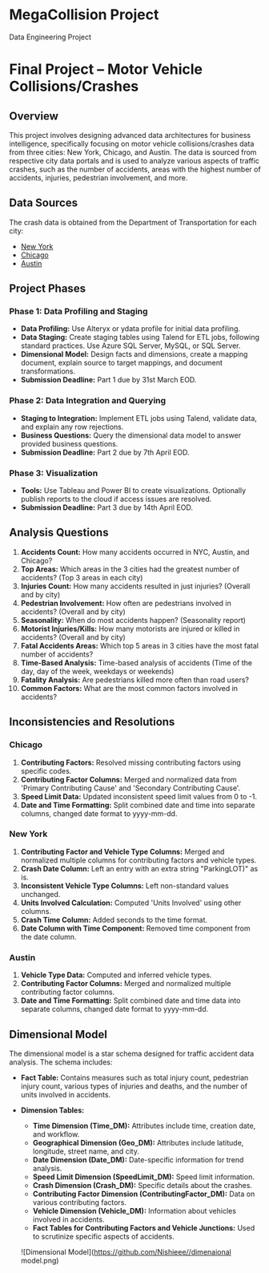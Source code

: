 # MegaCollision Project
 Data Engineering Project

 # Final Project – Motor Vehicle Collisions/Crashes

## Overview

This project involves designing advanced data architectures for business intelligence, specifically focusing on motor vehicle collisions/crashes data from three cities: New York, Chicago, and Austin. The data is sourced from respective city data portals and is used to analyze various aspects of traffic crashes, such as the number of accidents, areas with the highest number of accidents, injuries, pedestrian involvement, and more.

## Data Sources

The crash data is obtained from the Department of Transportation for each city:
- [New York](https://data.cityofnewyork.us/Public-Safety/Motor-Vehicle-Collisions-Crashes/h9gi-nx95/about_data)
- [Chicago](https://data.cityofchicago.org/Transportation/Traffic-Crashes-Crashes/85ca-t3if/about_data)
- [Austin](https://data.austintexas.gov/Transportation-and-Mobility/Austin-Crash-Report-Data-Crash-Level-Records/y2wy-tgr5/about_data)

## Project Phases

### Phase 1: Data Profiling and Staging
- **Data Profiling:** Use Alteryx or ydata profile for initial data profiling.
- **Data Staging:** Create staging tables using Talend for ETL jobs, following standard practices. Use Azure SQL Server, MySQL, or SQL Server.
- **Dimensional Model:** Design facts and dimensions, create a mapping document, explain source to target mappings, and document transformations.
- **Submission Deadline:** Part 1 due by 31st March EOD.

### Phase 2: Data Integration and Querying
- **Staging to Integration:** Implement ETL jobs using Talend, validate data, and explain any row rejections.
- **Business Questions:** Query the dimensional data model to answer provided business questions.
- **Submission Deadline:** Part 2 due by 7th April EOD.

### Phase 3: Visualization
- **Tools:** Use Tableau and Power BI to create visualizations. Optionally publish reports to the cloud if access issues are resolved.
- **Submission Deadline:** Part 3 due by 14th April EOD.

## Analysis Questions

1. **Accidents Count:** How many accidents occurred in NYC, Austin, and Chicago?
2. **Top Areas:** Which areas in the 3 cities had the greatest number of accidents? (Top 3 areas in each city)
3. **Injuries Count:** How many accidents resulted in just injuries? (Overall and by city)
4. **Pedestrian Involvement:** How often are pedestrians involved in accidents? (Overall and by city)
5. **Seasonality:** When do most accidents happen? (Seasonality report)
6. **Motorist Injuries/Kills:** How many motorists are injured or killed in accidents? (Overall and by city)
7. **Fatal Accidents Areas:** Which top 5 areas in 3 cities have the most fatal number of accidents?
8. **Time-Based Analysis:** Time-based analysis of accidents (Time of the day, day of the week, weekdays or weekends)
9. **Fatality Analysis:** Are pedestrians killed more often than road users?
10. **Common Factors:** What are the most common factors involved in accidents?

## Inconsistencies and Resolutions

### Chicago
1. **Contributing Factors:** Resolved missing contributing factors using specific codes.
2. **Contributing Factor Columns:** Merged and normalized data from 'Primary Contributing Cause' and 'Secondary Contributing Cause'.
3. **Speed Limit Data:** Updated inconsistent speed limit values from 0 to -1.
4. **Date and Time Formatting:** Split combined date and time into separate columns, changed date format to yyyy-mm-dd.

### New York
1. **Contributing Factor and Vehicle Type Columns:** Merged and normalized multiple columns for contributing factors and vehicle types.
2. **Crash Date Column:** Left an entry with an extra string "ParkingLOT)" as is.
3. **Inconsistent Vehicle Type Columns:** Left non-standard values unchanged.
4. **Units Involved Calculation:** Computed 'Units Involved' using other columns.
5. **Crash Time Column:** Added seconds to the time format.
6. **Date Column with Time Component:** Removed time component from the date column.

### Austin
1. **Vehicle Type Data:** Computed and inferred vehicle types.
2. **Contributing Factor Columns:** Merged and normalized multiple contributing factor columns.
3. **Date and Time Formatting:** Split combined date and time data into separate columns, changed date format to yyyy-mm-dd.

## Dimensional Model

The dimensional model is a star schema designed for traffic accident data analysis. The schema includes:

- **Fact Table:** Contains measures such as total injury count, pedestrian injury count, various types of injuries and deaths, and the number of units involved in accidents.
- **Dimension Tables:**
  - **Time Dimension (Time_DM):** Attributes include time, creation date, and workflow.
  - **Geographical Dimension (Geo_DM):** Attributes include latitude, longitude, street name, and city.
  - **Date Dimension (Date_DM):** Date-specific information for trend analysis.
  - **Speed Limit Dimension (SpeedLimit_DM):** Speed limit information.
  - **Crash Dimension (Crash_DM):** Specific details about the crashes.
  - **Contributing Factor Dimension (ContributingFactor_DM):** Data on various contributing factors.
  - **Vehicle Dimension (Vehicle_DM):** Information about vehicles involved in accidents.
  - **Fact Tables for Contributing Factors and Vehicle Junctions:** Used to scrutinize specific aspects of accidents.


  ![Dimensional Model](https://github.com/Nishieee//dimenaional model.png)





